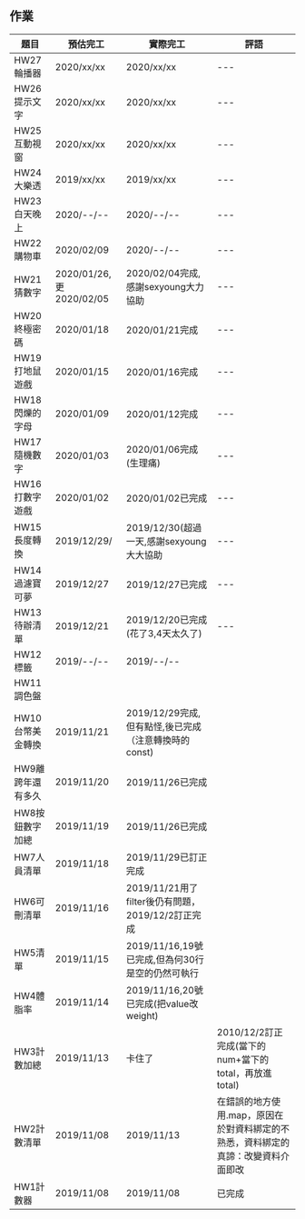 ## 作業

|題目|預估完工|實際完工|評語|
|---|---|---|---|
|HW27輪播器|2020/xx/xx|2020/xx/xx|---|
|HW26提示文字|2020/xx/xx|2020/xx/xx|---|
|HW25互動視窗|2020/xx/xx|2020/xx/xx|---|
|HW24大樂透|2019/xx/xx|2019/xx/xx|---|
|HW23白天晚上|2020/--/--|2020/--/--|---|
|HW22購物車|2020/02/09|2020/--/--|---|
|HW21猜數字|2020/01/26,更2020/02/05|2020/02/04完成,感謝sexyoung大力協助|---|
|HW20終極密碼|2020/01/18|2020/01/21完成|---|
|HW19打地鼠遊戲|2020/01/15|2020/01/16完成|---|
|HW18閃爍的字母|2020/01/09|2020/01/12完成|---|
|HW17隨機數字|2020/01/03|2020/01/06完成(生理痛)|---|
|HW16打數字遊戲|2020/01/02|2020/01/02已完成|---|
|HW15長度轉換|2019/12/29/|2019/12/30(超過一天,感謝sexyoung大大協助|---|
|HW14過濾寶可夢|2019/12/27|2019/12/27已完成|---|
|HW13待辦清單|2019/12/21|2019/12/20已完成(花了3,4天太久了)|---|
|HW12標籤|2019/--/--|2019/--/--||
|HW11調色盤||||
|HW10台幣美金轉換|2019/11/21|2019/12/29完成,但有點怪,後已完成（注意轉換時的const)||
|HW9離跨年還有多久|2019/11/20|2019/11/26已完成||
|HW8按鈕數字加總|2019/11/19|2019/11/26已完成||
|HW7人員清單|2019/11/18|2019/11/29已訂正完成|   |
|HW6可刪清單|2019/11/16|2019/11/21用了filter後仍有問題，2019/12/2訂正完成||
|HW5清單|2019/11/15|2019/11/16,19號已完成,但為何30行是空的仍然可執行  |   |
|HW4體脂率|2019/11/14|2019/11/16,20號已完成(把value改weight)|   |
|HW3計數加總|2019/11/13|卡住了|2010/12/2訂正完成(當下的num+當下的total，再放進total)|
|HW2計數清單|2019/11/08|2019/11/13|在錯誤的地方使用.map，原因在於對資料綁定的不熟悉，資料綁定的真諦：改變資料介面即改|
|HW1計數器|2019/11/08|2019/11/08|已完成|
